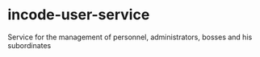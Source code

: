 # incode-user-service
Service for the management of personnel, administrators, bosses and his subordinates

